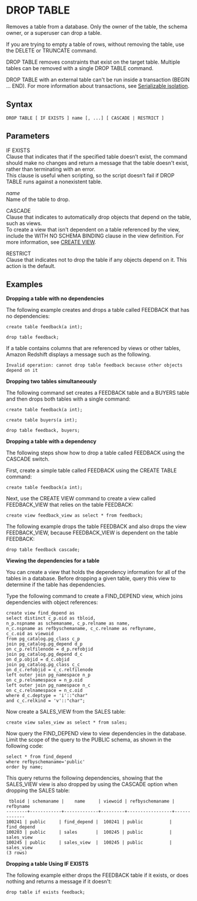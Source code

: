 # DROP TABLE<a name="r_DROP_TABLE"></a>

Removes a table from a database\. Only the owner of the table, the schema owner, or a superuser can drop a table\. 

If you are trying to empty a table of rows, without removing the table, use the DELETE or TRUNCATE command\. 

DROP TABLE removes constraints that exist on the target table\. Multiple tables can be removed with a single DROP TABLE command\. 

DROP TABLE with an external table can't be run inside a transaction \(BEGIN … END\)\. For more information about transactions, see [Serializable isolation](c_serial_isolation.md)\. 

## Syntax<a name="r_DROP_TABLE-synopsis"></a>

```
DROP TABLE [ IF EXISTS ] name [, ...] [ CASCADE | RESTRICT ]
```

## Parameters<a name="r_DROP_TABLE-parameters"></a>

IF EXISTS  
Clause that indicates that if the specified table doesn’t exist, the command should make no changes and return a message that the table doesn't exist, rather than terminating with an error\.  
This clause is useful when scripting, so the script doesn’t fail if DROP TABLE runs against a nonexistent table\.

 *name*   
Name of the table to drop\. 

CASCADE   
Clause that indicates to automatically drop objects that depend on the table, such as views\.   
To create a view that isn't dependent on a table referenced by the view, include the WITH NO SCHEMA BINDING clause in the view definition\. For more information, see [CREATE VIEW](r_CREATE_VIEW.md)\.

RESTRICT   
Clause that indicates not to drop the table if any objects depend on it\. This action is the default\.

## Examples<a name="r_DROP_TABLE-examples"></a>

 **Dropping a table with no dependencies** 

The following example creates and drops a table called FEEDBACK that has no dependencies: 

```
create table feedback(a int);

drop table feedback;
```

 If a table contains columns that are referenced by views or other tables, Amazon Redshift displays a message such as the following\. 

```
Invalid operation: cannot drop table feedback because other objects depend on it
```

 **Dropping two tables simultaneously** 

The following command set creates a FEEDBACK table and a BUYERS table and then drops both tables with a single command: 

```
create table feedback(a int);

create table buyers(a int);

drop table feedback, buyers;
```

 **Dropping a table with a dependency** 

The following steps show how to drop a table called FEEDBACK using the CASCADE switch\. 

First, create a simple table called FEEDBACK using the CREATE TABLE command: 

```
create table feedback(a int);
```

 Next, use the CREATE VIEW command to create a view called FEEDBACK\_VIEW that relies on the table FEEDBACK: 

```
create view feedback_view as select * from feedback;
```

 The following example drops the table FEEDBACK and also drops the view FEEDBACK\_VIEW, because FEEDBACK\_VIEW is dependent on the table FEEDBACK: 

```
drop table feedback cascade;
```

 **Viewing the dependencies for a table** 

You can create a view that holds the dependency information for all of the tables in a database\. Before dropping a given table, query this view to determine if the table has dependencies\. 

Type the following command to create a FIND\_DEPEND view, which joins dependencies with object references: 

```
create view find_depend as
select distinct c_p.oid as tbloid,
n_p.nspname as schemaname, c_p.relname as name,
n_c.nspname as refbyschemaname, c_c.relname as refbyname,
c_c.oid as viewoid
from pg_catalog.pg_class c_p
join pg_catalog.pg_depend d_p
on c_p.relfilenode = d_p.refobjid
join pg_catalog.pg_depend d_c
on d_p.objid = d_c.objid
join pg_catalog.pg_class c_c
on d_c.refobjid = c_c.relfilenode
left outer join pg_namespace n_p
on c_p.relnamespace = n_p.oid
left outer join pg_namespace n_c
on c_c.relnamespace = n_c.oid
where d_c.deptype = 'i'::"char"
and c_c.relkind = 'v'::"char";
```

Now create a SALES\_VIEW from the SALES table: 

```
create view sales_view as select * from sales;
```

Now query the FIND\_DEPEND view to view dependencies in the database\. Limit the scope of the query to the PUBLIC schema, as shown in the following code: 

```
select * from find_depend
where refbyschemaname='public'
order by name;
```

This query returns the following dependencies, showing that the SALES\_VIEW view is also dropped by using the CASCADE option when dropping the SALES table: 

```
 tbloid | schemaname |    name     | viewoid | refbyschemaname |  refbyname
--------+------------+-------------+---------+-----------------+-------------
100241 | public     | find_depend |  100241 | public          | find_depend
100203 | public     | sales       |  100245 | public          | sales_view
100245 | public     | sales_view  |  100245 | public          | sales_view
(3 rows)
```

 **Dropping a table Using IF EXISTS** 

The following example either drops the FEEDBACK table if it exists, or does nothing and returns a message if it doesn't: 

```
drop table if exists feedback;
```